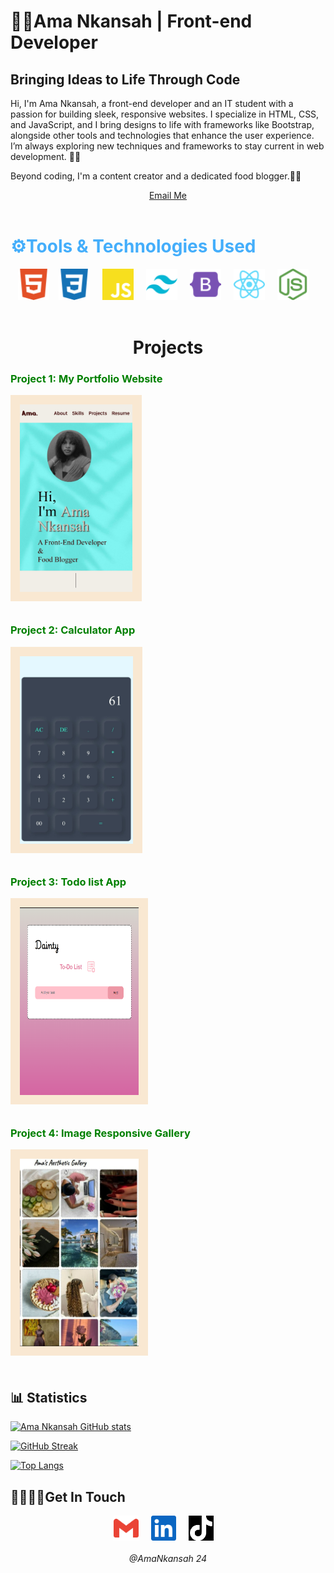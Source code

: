 <h1> 👩‍💻Ama Nkansah | Front-end Developer</h1> 
<h2>Bringing Ideas to Life Through Code</h2>

<p>Hi, I'm Ama Nkansah, a front-end developer and an IT student with a passion for building sleek, responsive websites. I specialize in HTML, CSS, and JavaScript, and I bring designs to life with frameworks like Bootstrap, alongside other tools and technologies that enhance the user experience. I’m always exploring new techniques and frameworks to stay current in web development. 👩‍💻</p>

<p>Beyond coding, I'm a content creator and a dedicated food blogger.🥗🎥 </p>

<div align ="center">
<a href="mailto:amankansahstate@gmail.com">Email Me</a>
</div>
<br/>

<h1 style="color:#44aefb"> ⚙️Tools & Technologies Used</h1>

<div style="display:flex; justify-content:center; gap:5px; align-items:center;">
<a href="https://developer.mozilla.org/en-US/docs/Web/HTML" target="_blank" rel="noreferrer">
<img height="50px"  alt="html svg"  style="padding-right:10px;" src="./img/html5-color.svg">
</a>

<a href="https://www.w3schools.com/Css/" target="_blank" rel="noreferrer">
<img height="50px"  alt="css svg" style="padding-right:15px;" src="./img/css3-color.svg">
</a>

<a href="https://developer.mozilla.org/en-US/docs/Web/JavaScript" target="_blank" rel="noreferrer">
<img height="50px"  alt="js svg" style="padding-right:15px;" src="./img/javascript-color.svg">
</a>

<a href="https://tailwindcss.com/" target="_blank" rel="noreferrer">
<img height="50px"  alt="tailwind svg" style="padding-right:15px;" src="./img/tailwindcss-color.svg">
</a>

<a href="https://getbootstrap.com/" target="_blank" rel="noreferrer">
<img height="50px"  alt="bootstrap svg" style="padding-right:15px;" src="./img/bootstrap-color.svg">
</a>

<a href="https://react.dev/" target="_blank" rel="noreferrer">
<img height="50px"  alt="react svg"  style="padding-right:15px;" src="./img/react-color.svg">
</a>

<a href="https://nodejs.org/en" target="_blank" rel="noreferrer">
<img height="50px"  alt="node.js svg" style="padding-right:15px;" src="./img/nodedotjs-color.svg">
</a>
</div>

<br/>
<h1 align="center">Projects</h1>


<h3>
<a href="https://ama-nkansah.github.io/GO2COD_WD_05/" target="_blank" style="text-decoration:none; color:green;">Project 1: My Portfolio Website</a>
</h3>
<img src="./img/my portfolio img.png" height="300px" style="border:15px solid  #F9E8D2; margin-bottom:10px;">

<h3>
<a href="https://ama-nkansah.github.io/GO2COD_WD_03/" target="_blank" style="text-decoration:none; color:green;">Project 2: Calculator App</a>
</h3>
<img src="./img/calculator img.png" height="300px" style="border:15px solid #F9E8D2; margin-bottom:10px;">

<h3>
<a href="https://ama-nkansah.github.io/GO2COD_WD_01/" target="_blank" style="text-decoration:none; color:green;">
Project 3: Todo list App</a>
</h3>
<img src="./img/todolist img.png"  width="190px" height="300px" style="border:15px solid #F9E8D2; margin-bottom:10px;">

<h3>
<a href="https://ama-nkansah.github.io/GO2COD_WD_04/" target="_blank" style="text-decoration:none; color:green;">Project 4: Image Responsive Gallery</a>
</h3>
<img src="./img/image gallery img.png" height="300px"  width="190px" style="border:15px solid #F9E8D2; margin-bottom:20px;">
</div>


<h2>📊 Statistics</h2>

[![Ama Nkansah GitHub stats](https://github-readme-stats.vercel.app/api?username=Ama-Nkansah)](https://github.com/Ama-Nkansah)

[![GitHub Streak](https://streak-stats.demolab.com/?user=Ama-Nkansah)](https://git.io/streak-stats)

[![Top Langs](https://github-readme-stats.vercel.app/api/top-langs/?username=Ama-Nkansah)](https://github.com/Ama-Nkansah)

<h2>🫱🏾‍🫲🏾Get In Touch</h2>

<div style="display:flex; justify-content:center; gap:5px; align-items:center;">
<a href="mailto:amankansahstate@gmail.com" target="_blank" rel="noreferrer">
<img height="40px"  alt="mail svg"  style="padding-right:15px; display:block" src="./img/gmail-color.svg">
</a>

<a href="https://www.linkedin.com/in/ama-nkansah-akuoko/" target="_blank" rel="noreferrer">
<img height="40px"  alt="linkedin svg"  style="padding-right:15px; display:block" src="./img/linkedin-color.svg">
</a>

<a href="http://www.tiktok.com/@yendidiwithama" target="_blank" rel="noreferrer">
<img height="40px"  src="./img/tiktok-color.svg" style="filter: invert(1) brightness(2); padding-right:15px; display:block" alt="TikTok Icon">
</a>
</div>

<h6 align="center">@AmaNkansah 24</h6>

